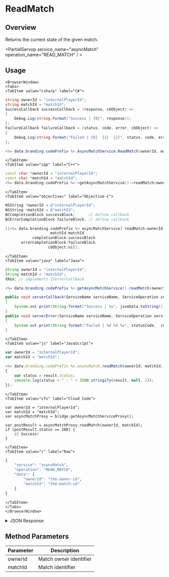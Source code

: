 # ReadMatch
## Overview
Returns the current state of the given match.

<PartialServop service_name="asyncMatch" operation_name="READ_MATCH" / >

## Usage

```mdx-code-block
<BrowserWindow>
<Tabs>
<TabItem value="csharp" label="C#">
```

```csharp
string ownerId = "internalPlayerId";
string matchId = "matchId";
SuccessCallback successCallback = (response, cbObject) =>
{
    Debug.Log(string.Format("Success | {0}", response));
};
FailureCallback failureCallback = (status, code, error, cbObject) =>
{
    Debug.Log(string.Format("Failed | {0}  {1}  {2}", status, code, error));
};

<%= data.branding.codePrefix %>.AsyncMatchService.ReadMatch(ownerId, matchId, successCallback, failureCallback);
```

```mdx-code-block
</TabItem>
<TabItem value="cpp" label="C++">
```

```cpp
const char *ownerId = "internalPlayerId";
const char *matchId = "matchId";
<%= data.branding.codePrefix %>->getAsyncMatchService()->readMatch(ownerId, matchId, this);
```

```mdx-code-block
</TabItem>
<TabItem value="objectivec" label="Objective-C">
```

```objectivec
NSString *ownerId = @"internalPlayerId";
NSString *matchId = @"matchId";
BCCompletionBlock successBlock;      // define callback
BCErrorCompletionBlock failureBlock; // define callback

[[<%= data.branding.codePrefix %> asyncMatchService] readMatch:ownerId
                    matchId:matchId
            completionBlock:successBlock
       errorCompletionBlock:failureBlock
                   cbObject:nil];
```

```mdx-code-block
</TabItem>
<TabItem value="java" label="Java">
```

```java
String ownerId = "internalPlayerId";
String matchId = "matchId";
this; // implements IServerCallback

<%= data.branding.codePrefix %>.getAsyncMatchService().readMatch(ownerId, matchId, this);

public void serverCallback(ServiceName serviceName, ServiceOperation serviceOperation, JSONObject jsonData)
{
    System.out.print(String.format("Success | %s", jsonData.toString()));
}
public void serverError(ServiceName serviceName, ServiceOperation serviceOperation, int statusCode, int reasonCode, String jsonError)
{
    System.out.print(String.format("Failed | %d %d %s", statusCode,  reasonCode, jsonError.toString()));
}
```

```mdx-code-block
</TabItem>
<TabItem value="js" label="JavaScript">
```

```javascript
var ownerId = "internalPlayerId";
var matchId = "matchId";

<%= data.branding.codePrefix %>.asyncMatch.readMatch(ownerId, matchId, result =>
{
	var status = result.status;
	console.log(status + " : " + JSON.stringify(result, null, 2));
});
```

```mdx-code-block
</TabItem>
<TabItem value="cfs" label="Cloud Code">
```

```cfscript
var ownerId = "internalPlayerId";
var matchId = "matchId";
var asyncMatchProxy = bridge.getAsyncMatchServiceProxy();

var postResult = asyncMatchProxy.readMatch(ownerId, matchId);
if (postResult.status == 200) {
    // Success!
}
```

```mdx-code-block
</TabItem>
<TabItem value="r" label="Raw">
```

```r
{
	"service": "asyncMatch",
	"operation": "READ_MATCH",
	"data": {
		"ownerId": "the-owner-id",
		"matchId": "the-match-id"
	}
}
```

```mdx-code-block
</TabItem>
</Tabs>
</BrowserWindow>
```

<details>
<summary>JSON Response</summary>

```json
{
	"status": 200,
	"data": {
		"gameId": "11004",
		"ownerId": "35e8698f-b14d-48ae-a37c-4b2962308b8d",
		"matchId": "cfa752d6-d408-4671-9603-b22bf55d5379",
		"version": 1,
		"players": [{
			"playerId": "35e8698f-b14d-48ae-a37c-4b2962308b8d",
			"playerName": "",
			"pictureUrl": null,
			"summaryFriendData": null
		}, {
			"playerId": "e84c16ea-bd62-4307-83f9-d32f8ac18bca",
			"playerName": "",
			"pictureUrl": null,
			"summaryFriendData": null
		}],
		"status": {
			"status": "PENDING",
			"currentPlayer": "e84c16ea-bd62-4307-83f9-d32f8ac18bca"
		},
		"summary": null,
		"statistics": {},
		"matchState": {
			"testKey": "testValue"
		},
		"createdAt": 1472293357985,
		"updatedAt": 1472293357996
	}
}
```
</details>

## Method Parameters
Parameter | Description
--------- | -----------
ownerId | Match owner identifier
matchId | Match identifier


